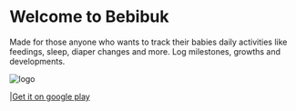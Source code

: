# Welcome to Bebibuk

Made for those anyone who wants to track their babies daily activities like feedings, sleep, diaper changes and more. Log milestones, growths and developments. 

![logo](https://play.google.com/store/apps/details?id=com.allensandiego.bebibuk&pcampaignid=MKT-Other-global-all-co-prtnr-py-PartBadge-Mar2515-1)

|[Get it on google play][logo]

[logo]: https://play.google.com/intl/en_us/badges/images/generic/en_badge_web_generic.png
